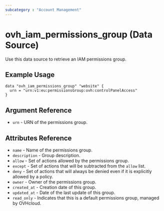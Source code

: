 ```yaml
---
subcategory : "Account Management"
---
```


# ovh_iam_permissions_group (Data Source)

Use this data source to retrieve an IAM permissions group.

## Example Usage

```hcl
data "ovh_iam_permissions_group" "website" {
  urn = "urn:v1:eu:permissionsGroup:ovh:controlPanelAccess"
}
```

## Argument Reference

* `urn` - URN of the permissions group.

## Attributes Reference

* `name` - Name of the permissions group.
* `description` - Group description.
* `allow` - Set of actions allowed by the permissions group.
* `except` - Set of actions that will be subtracted from the `allow` list.
* `deny` - Set of actions that will always be denied even if it is explicitly allowed by a policy.
* `owner` - Owner of the permissions group.
* `created_at` - Creation date of this group.
* `updated_at` - Date of the last update of this group.
* `read_only` - Indicates that this is a default permissions group, managed by OVHcloud.
